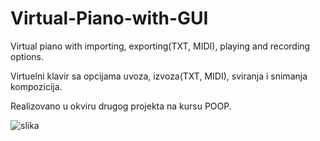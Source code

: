 # Virtual-Piano-with-GUI

Virtual piano with importing, exporting(TXT, MIDI), playing and recording options.

Virtuelni klavir sa opcijama uvoza, izvoza(TXT, MIDI), sviranja i snimanja kompozicija.

Realizovano u okviru drugog projekta na kursu POOP.

![slika](https://user-images.githubusercontent.com/49063097/65818684-2a650e80-e214-11e9-99b1-94a290a40e93.png)
